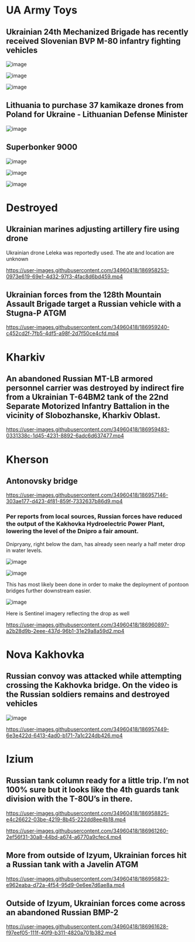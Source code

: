 # UA Army Toys

## Ukrainian 24th Mechanized Brigade has recently received Slovenian BVP M-80 infantry fighting vehicles

![image](https://user-images.githubusercontent.com/34960418/186959637-479d7407-a1eb-439e-88d3-8b547c31d0f4.png)

![image](https://user-images.githubusercontent.com/34960418/186959651-6ee12bd4-5f56-4e7f-84ea-d48b1d594822.png)

![image](https://user-images.githubusercontent.com/34960418/186959623-94474242-acbf-48f0-a2c6-28f930aa7900.png)


## Lithuania to purchase 37 kamikaze drones from Poland for Ukraine - Lithuanian Defense Minister

![image](https://user-images.githubusercontent.com/34960418/186959890-9ab43c8f-39b5-4af6-890f-3c7b99ec5673.png)


## Superbonker 9000

![image](https://user-images.githubusercontent.com/34960418/186963254-98738915-d44f-4cc7-bc8e-ffb85add89ac.png)

![image](https://user-images.githubusercontent.com/34960418/186963198-f64d702a-796b-482a-8cdf-10ed54b5a298.png)

![image](https://user-images.githubusercontent.com/34960418/186963228-857607de-a141-4337-9d20-d18c8bb47a2d.png)


# Destroyed

## Ukrainian marines adjusting artillery fire using drone

Ukrainian drone Leleka was reportedly used. The ate and location are unknown

https://user-images.githubusercontent.com/34960418/186958253-0973e619-69e1-4d32-97f3-4fac8d6bd459.mp4


## Ukrainian forces from the 128th Mountain Assault Brigade target a Russian vehicle with a Stugna-P ATGM

https://user-images.githubusercontent.com/34960418/186959240-c452cd2f-7fb5-4df5-a98f-2d7f50ce4cfd.mp4


# Kharkiv

## An abandoned Russian MT-LB armored personnel carrier was destroyed by indirect fire from a Ukrainian T-64BM2 tank of the 22nd Separate Motorized Infantry Battalion in the vicinity of Slobozhanske, Kharkiv Oblast.

https://user-images.githubusercontent.com/34960418/186959483-0331338c-1d45-4231-8892-6adc6d637477.mp4


# Kherson

## Antonovsky bridge

https://user-images.githubusercontent.com/34960418/186957146-303ae177-d423-4f81-859f-7332637b86d9.mp4


### Per reports from local sources, Russian forces have reduced the output of the Kakhovka Hydroelectric Power Plant, lowering the level of the Dnipro a fair amount. 

Dnipryany, right below the dam, has already seen nearly a half meter drop in water levels.

![image](https://user-images.githubusercontent.com/34960418/186960646-b84a0cda-1b1a-4b52-b5bf-4a282b4869be.png)

![image](https://user-images.githubusercontent.com/34960418/186960632-7c62569b-7182-4ed0-aeb0-c5822784bc35.png)

This has most likely been done in order to make the deployment of pontoon bridges further downstream easier.

![image](https://user-images.githubusercontent.com/34960418/186960796-03674825-3561-41fa-9a9b-f708191d1513.png)

Here is Sentinel imagery reflecting the drop as well

https://user-images.githubusercontent.com/34960418/186960897-a2b28d9b-2eee-437d-96b1-31e29a8a59d2.mp4


# Nova Kakhovka

## Russian convoy was attacked while attempting crossing the Kakhovka bridge. On the video is  the Russian soldiers remains and destroyed vehicles 

![image](https://user-images.githubusercontent.com/34960418/186958056-191672f4-7ed5-4402-a998-2982ef5e7c71.png)

https://user-images.githubusercontent.com/34960418/186957449-6e3e422d-6413-4ad0-b171-7a1c224db426.mp4


# Izium

## Russian tank column ready for a little trip. I’m not 100% sure but it looks like the 4th guards tank division with the T-80U’s in there.

https://user-images.githubusercontent.com/34960418/186958825-e4c26622-03be-4219-8b45-222dd8ee4b18.mp4

https://user-images.githubusercontent.com/34960418/186961260-2ef56f31-30a8-44bd-a674-a6770a9cfec4.mp4


## More from outside of Izyum, Ukrainian forces hit a Russian tank with a Javelin ATGM

https://user-images.githubusercontent.com/34960418/186956823-e962eaba-d72a-4f54-95d9-0e6ee7d6ae8a.mp4


## Outside of Izyum, Ukrainian forces come across an abandoned Russian BMP-2

https://user-images.githubusercontent.com/34960418/186961628-f97eef05-111f-40f9-b311-4820a701b382.mp4



